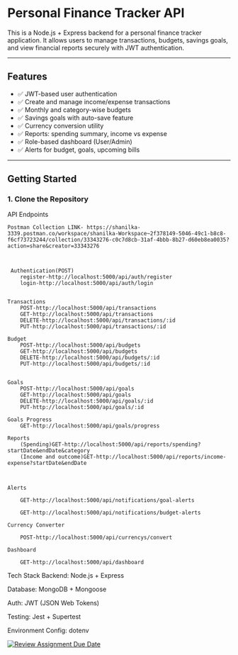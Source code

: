 
# Personal Finance Tracker API

This is a Node.js + Express backend for a personal finance tracker application. It allows users to manage transactions, budgets, savings goals, and view financial reports securely with JWT authentication.

---

##  Features

- ✅ JWT-based user authentication
- ✅ Create and manage income/expense transactions
- ✅ Monthly and category-wise budgets
- ✅ Savings goals with auto-save feature
- ✅ Currency conversion utility
- ✅ Reports: spending summary, income vs expense
- ✅ Role-based dashboard (User/Admin)
- ✅ Alerts for budget, goals, upcoming bills

---

##  Getting Started

###  1. Clone the Repository


  API Endpoints

	Postman Collection LINK- https://shanilka-3339.postman.co/workspace/shanilka-Workspace~2f378149-5046-49c1-b8c8-f6cf73723244/collection/33343276-c0c7d8cb-31af-4bbb-8b27-d60eb8ea0035?action=share&creator=33343276  



	 Authentication(POST)
		register-http://localhost:5000/api/auth/register
		login-http://localhost:5000/api/auth/login


	Transactions
		POST-http://localhost:5000/api/transactions
		GET-http://localhost:5000/api/transactions
		DELETE-http://localhost:5000/api/transactions/:id
		PUT-http://localhost:5000/api/transactions/:id
	
	Budget
		POST-http://localhost:5000/api/budgets
		GET-http://localhost:5000/api/budgets
		DELETE-http://localhost:5000/api/budgets/:id
		PUT-http://localhost:5000/api/budgets/:id
	

	Goals
		POST-http://localhost:5000/api/goals
		GET-http://localhost:5000/api/goals
		DELETE-http://localhost:5000/api/goals/:id
		PUT-http://localhost:5000/api/goals/:id
	
	Goals Progress
		GET-http://localhost:5000/api/goals/progress

	Reports
		(Spending)GET-http://localhost:5000/api/reports/spending?startDate&endDate&category
		(Income and outcome)GET-http://localhost:5000/api/reports/income-expense?startDate&endDate
		
	

	Alerts

		GET-http://localhost:5000/api/notifications/goal-alerts

		GET-http://localhost:5000/api/notifications/budget-alerts

	Currency Converter

		POST-http://localhost:5000/api/currencys/convert

	Dashboard

		GET-http://localhost:5000/api/dashboard


  Tech Stack
Backend: Node.js + Express

Database: MongoDB + Mongoose

Auth: JWT (JSON Web Tokens)

Testing: Jest + Supertest

Environment Config: dotenv


[![Review Assignment Due Date](https://classroom.github.com/assets/deadline-readme-button-22041afd0340ce965d47ae6ef1cefeee28c7c493a6346c4f15d667ab976d596c.svg)](https://classroom.github.com/a/xIbq4TFL)
	
	
